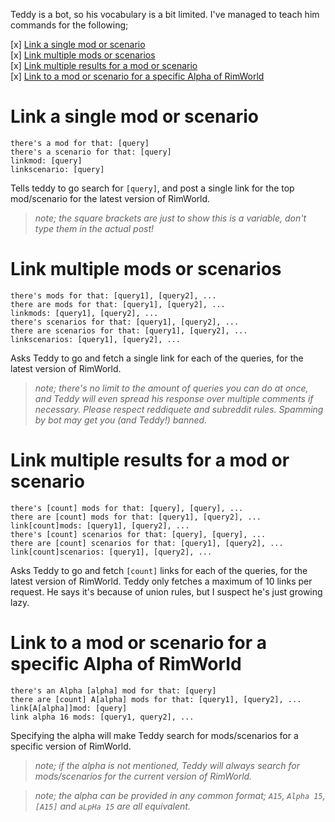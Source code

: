 Teddy is a bot, so his vocabulary is a bit limited. I've managed to teach him commands for the following;

 [x] [Link a single mod or scenario](#link-a-single-mod-or-scenario)  
 [x] [Link multiple mods or scenarios](#link-multiple-mods-or-scenarios)  
 [x] [Link multiple results for a mod or scenario](#link-multiple-results-for-a-mod-or-scenario)  
 [x] [Link to a mod or scenario for a specific Alpha of RimWorld](#link-to-a-mod-or-scenario-for-a-specific-alpha-of-rimworld)

# Link a single mod or scenario
```
there's a mod for that: [query]  
there's a scenario for that: [query]  
linkmod: [query]  
linkscenario: [query]  
```
Tells teddy to go search for `[query]`, and post a single link for the top mod/scenario for the latest version of RimWorld. 

>_note; the square brackets are just to show this is a variable, don't type them in the actual post!_

# Link multiple mods or scenarios
```
there's mods for that: [query1], [query2], ...  
there are mods for that: [query1], [query2], ...  
linkmods: [query1], [query2], ...  
there's scenarios for that: [query1], [query2], ...  
there are scenarios for that: [query1], [query2], ...  
linkscenarios: [query1], [query2], ...  
```
Asks Teddy to go and fetch a single link for each of the queries, for the latest version of RimWorld. 

>_note; there's no limit to the amount of queries you can do at once, and Teddy will even spread his response over multiple comments if necessary. Please respect reddiquete and subreddit rules. Spamming by bot may get you (and Teddy!) banned._

# Link multiple results for a mod or scenario
```
there's [count] mods for that: [query], [query], ...  
there are [count] mods for that: [query1], [query2], ...  
link[count]mods: [query1], [query2], ...  
there's [count] scenarios for that: [query], [query], ...  
there are [count] scenarios for that: [query1], [query2], ...  
link[count]scenarios: [query1], [query2], ...  
```
Asks Teddy to go and fetch `[count]` links for each of the queries, for the latest version of RimWorld. Teddy only fetches a maximum of 10 links per request. He says it's because of union rules, but I suspect he's just growing lazy. 

# Link to a mod or scenario for a specific Alpha of RimWorld 
```
there's an Alpha [alpha] mod for that: [query]  
there are [count] A[alpha] mods for that: [query1], [query2], ...  
link[A[alpha]]mod: [query]  
link alpha 16 mods: [query1, query2], ...  
```
Specifying the alpha will make Teddy search for mods/scenarios for a specific version of RimWorld.

>_note; if the alpha is not mentioned, Teddy will always search for mods/scenarios for the current version of RimWorld._  

>_note; the alpha can be provided in any common format; `A15`, `Alpha 15`, `[A15]` and `aLpHa 15` are all equivalent._

